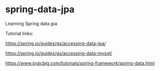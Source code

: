 # spring-data-jpa
Learning Spring data jpa

Tutorial links:

https://spring.io/guides/gs/accessing-data-jpa/

https://spring.io/guides/gs/accessing-data-mysql/

https://www.logicbig.com/tutorials/spring-framework/spring-data.html
